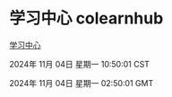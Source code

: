 # 学习中心 colearnhub
[学习中心](http://219.139.197.74:56308/colearnhub/)

2024年 11月 04日 星期一 10:50:01 CST

2024年 11月 04日 星期一 02:50:01 GMT
